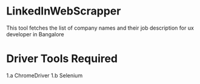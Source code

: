 # LinkedInWebScrapper
This tool fetches the list of company names and their job description for ux developer in Bangalore 

# Driver Tools Required
1.a ChromeDriver 
1.b Selenium
